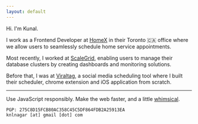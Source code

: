```yaml
---
layout: default
---
```


Hi. I'm Kunal.

I work as a Frontend Developer at [HomeX][homex] in their Toronto 🇨🇦 office where we allow users to seamlessly schedule home service appointments.

Most recently, I worked at [ScaleGrid][scalegrid], enabling users to manage their database clusters by creating dashboards and monitoring solutions.

Before that, I was at [Viraltag][viraltag], a social media scheduling tool where I built their scheduler, chrome extension and iOS application from scratch.

<hr />

Use JavaScript responsibly. Make the web faster, and a little [whimsical](/404).

```
PGP: 275C8D15FCB80AC358C45C5DF864FDB2A25913EA
knlnagar [at] gmail [dot] com
```

[homex]: https://homex.com/
[scalegrid]: https://scalegrid.io
[viraltag]: https://www.viraltag.com/
[viraltag-chrome-extension]: https://chrome.google.com/webstore/detail/viraltag/jgalnfddmdhldmolecmlopbabjbngoka?hl=en

